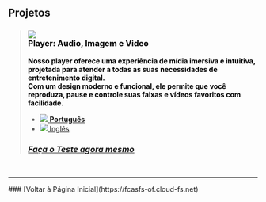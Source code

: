 <script>
  var link = document.createElement('link');
    link.rel = 'icon';    link.href = 'favicon.png';     link.type = 'image/png';
    document.head.appendChild(link);
</script>

## Projetos

> ### <span style="display:block;text-algn:center;"> ![](https://fcasfs-of.cloud-fs.net/Icon/mdpl.png) <br/> <span style="color:#000;"> Player: Audio, Imagem e Video </span>  </span>
> <span style="color:#000;"> **Nosso player oferece uma experiência de mídia imersiva e intuitiva, projetada para atender a todas as suas necessidades de entretenimento digital. <br/>Com um design moderno e funcional, ele permite que você reproduza, pause e controle suas faixas e vídeos favoritos com facilidade.** </span>
> - [![](https://fcasfs-of.cloud-fs.net/Icon/br.png) **Português**](https://player.fcasfs-of.cloud-fs.net/)
> - [![](https://fcasfs-of.cloud-fs.net/Icon/en.png) Inglês](https://player.fcasfs-of.cloud-fs.net/en)
> ### [***Faça o Teste agora mesmo***](projects/test/mdpl-br)

<br/>
<hr />
### [Voltar à Página Inicial](https://fcasfs-of.cloud-fs.net)
<br/><br/>
